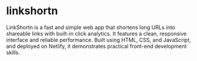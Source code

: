 # linkshortn
LinkShortn is a fast and simple web app that shortens long URLs into shareable links with built-in click analytics. It features a clean, responsive interface and reliable performance. Built using HTML, CSS, and JavaScript, and deployed on Netlify, it demonstrates practical front-end development skills.
